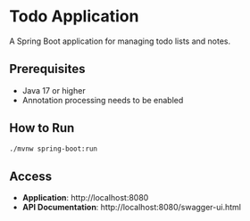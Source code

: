 
# Todo Application

A Spring Boot application for managing todo lists and notes.

## Prerequisites

- Java 17 or higher
- Annotation processing needs to be enabled

## How to Run

```bash
./mvnw spring-boot:run
```

## Access

- **Application**: http://localhost:8080
- **API Documentation**: http://localhost:8080/swagger-ui.html
